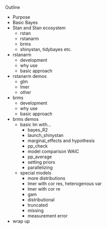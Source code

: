 Outline

- Purpose
- Basic Bayes
- Stan and Stan ecosystem
  - rstan
  - rstanarm
  - brms
  - shinystan, tidybayes etc.
- rstanarm
  - development
  - why use
  - basic approach
- rstanarm demos
  - glm
  - lmer
  - other
- brms
  - development
  - why use
  - basic approach
- brms demos
  - basic lm with...
      - bayes_R2
      - launch_shinystan
      - marginal_effects and hypothesis
      - pp_check
      - model comparison WAIC
      - pp_average
      - setting priors
      - parallelizing
  - special models
      - more distributions
      - lmer with cor res, heterogenous var
      - lmer with cor re
      - gam
      - distributional
      - truncated
      - missing
      - measurement error
- wrap up